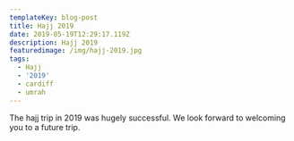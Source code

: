 ```yaml
---
templateKey: blog-post
title: Hajj 2019
date: 2019-05-19T12:29:17.119Z
description: Hajj 2019
featuredimage: /img/hajj-2019.jpg
tags:
  - Hajj
  - '2019'
  - cardiff
  - umrah
---
```

The hajj trip in 2019 was hugely successful. We look forward to welcoming you to a future trip.
